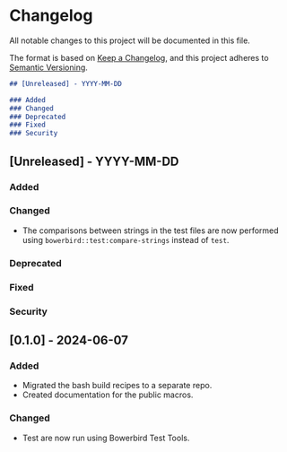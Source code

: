 # Changelog

All notable changes to this project will be documented in this file.

The format is based on [Keep a Changelog](https://keepachangelog.com/en/1.0.0/),
and this project adheres to [Semantic Versioning](https://semver.org/spec/v2.0.0.html).

```markdown
## [Unreleased] - YYYY-MM-DD

### Added
### Changed
### Deprecated
### Fixed
### Security
```

## [Unreleased] - YYYY-MM-DD

### Added
### Changed
- The comparisons between strings in the test files are now performed using
  `bowerbird::test:compare-strings` instead of `test`.
### Deprecated
### Fixed
### Security


## [0.1.0] - 2024-06-07

### Added
- Migrated the bash build recipes to a separate repo.
- Created documentation for the public macros.
### Changed
- Test are now run using Bowerbird Test Tools.

